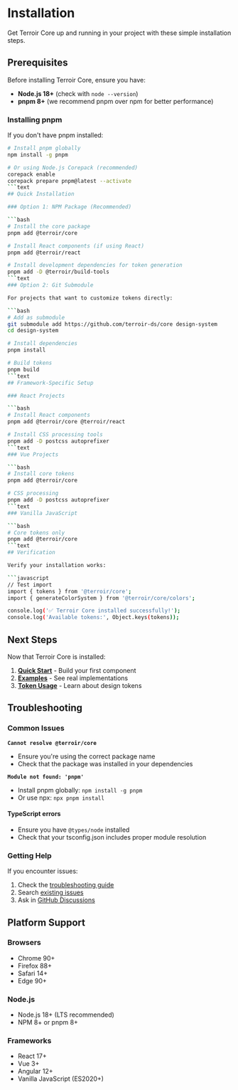 # Installation

Get Terroir Core up and running in your project with these simple installation steps.

## Prerequisites

Before installing Terroir Core, ensure you have:

- **Node.js 18+** (check with `node --version`)
- **pnpm 8+** (we recommend pnpm over npm for better performance)

### Installing pnpm

If you don't have pnpm installed:

````bash
# Install pnpm globally
npm install -g pnpm

# Or using Node.js Corepack (recommended)
corepack enable
corepack prepare pnpm@latest --activate
```text
## Quick Installation

### Option 1: NPM Package (Recommended)

```bash
# Install the core package
pnpm add @terroir/core

# Install React components (if using React)
pnpm add @terroir/react

# Install development dependencies for token generation
pnpm add -D @terroir/build-tools
```text
### Option 2: Git Submodule

For projects that want to customize tokens directly:

```bash
# Add as submodule
git submodule add https://github.com/terroir-ds/core design-system
cd design-system

# Install dependencies
pnpm install

# Build tokens
pnpm build
```text
## Framework-Specific Setup

### React Projects

```bash
# Install React components
pnpm add @terroir/core @terroir/react

# Install CSS processing tools
pnpm add -D postcss autoprefixer
```text
### Vue Projects

```bash
# Install core tokens
pnpm add @terroir/core

# CSS processing
pnpm add -D postcss autoprefixer
```text
### Vanilla JavaScript

```bash
# Core tokens only
pnpm add @terroir/core
```text
## Verification

Verify your installation works:

```javascript
// Test import
import { tokens } from '@terroir/core';
import { generateColorSystem } from '@terroir/core/colors';

console.log('✅ Terroir Core installed successfully!');
console.log('Available tokens:', Object.keys(tokens));
````

## Next Steps

Now that Terroir Core is installed:

1. **[Quick Start](./quick-start.md)** - Build your first component
2. **[Examples](./examples.md)** - See real implementations
3. **[Token Usage](../reference/tokens/README.md)** - Learn about design tokens

## Troubleshooting

### Common Issues

**`Cannot resolve @terroir/core`**

- Ensure you're using the correct package name
- Check that the package was installed in your dependencies

**`Module not found: 'pnpm'`**

- Install pnpm globally: `npm install -g pnpm`
- Or use npx: `npx pnpm install`

#### TypeScript errors

- Ensure you have `@types/node` installed
- Check that your tsconfig.json includes proper module resolution

### Getting Help

If you encounter issues:

1. Check the [troubleshooting guide](../guides/troubleshooting.md)
2. Search [existing issues](https://github.com/terroir-ds/core/issues)
3. Ask in [GitHub Discussions](https://github.com/terroir-ds/core/discussions)

## Platform Support

### Browsers

- Chrome 90+
- Firefox 88+
- Safari 14+
- Edge 90+

### Node.js

- Node.js 18+ (LTS recommended)
- NPM 8+ or pnpm 8+

### Frameworks

- React 17+
- Vue 3+
- Angular 12+
- Vanilla JavaScript (ES2020+)

